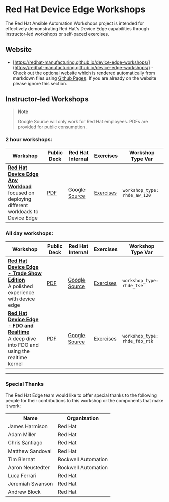 # Red Hat Device Edge Workshops

The Red Hat Ansible Automation Workshops project is intended for effectively demonstrating Red Hat's Device Edge capabilities through instructor-led workshops or self-paced exercises.

## Website

- [https://redhat-manufacturing.github.io/device-edge-workshops/](https://redhat-manufacturing.github.io/device-edge-workshops/) - Check out the optional website which is rendered automatically from markdown files using [Github Pages](https://pages.github.com/).  If you are already on the website please ignore this section.

## Instructor-led Workshops

>**Note**
>
>Google Source will only work for Red Hat employees.  PDFs are provided for public consumption.

### 2 hour workshops:

| Workshop   | Public Deck | Red Hat Internal  | Exercises  | Workshop Type Var   |
|---|---|---|---|---|
| **[Red Hat Device Edge Any Workload](./exercises/rhde_aw_120)** <br> focused on deploying different workloads to Device Edge  | [PDF](./decks/rhde_aw_120.pdf) | [Google Source](https://docs.google.com/presentation/d/1RZTqdKSXVhbguuidvNMx3fkR77lD4cM41N7S95Xb7HA) | [Exercises](./exercises/rhde_aw_120)  | `workshop_type: rhde_aw_120`

### All day workshops:

| Workshop   | Public Deck | Red Hat Internal  | Exercises  | Workshop Type Var   |
|---|---|---|---|---|
| **[Red Hat Device Edge - Trade Show Edition](./exercises/rhde_tse)** <br> A polished experience with device edge  | [PDF](./decks/rhde_tse.pdf) | [Google Source](https://docs.google.com/presentation/d/1RZTqdKSXVhbguuidvNMx3fkR77lD4cM41N7S95Xb7HA) | [Exercises](./exercises/rhde_tse)  | `workshop_type: rhde_tse`
| **[Red Hat Device Edge - FDO and Realtime](./exercises/rhde_fdo_rtk)** <br> A deep dive into FDO and using the realtime kernel  | [PDF](./decks/rhde_fdo_rtk.pdf) | [Google Source](https://docs.google.com/presentation/d/1RZTqdKSXVhbguuidvNMx3fkR77lD4cM41N7S95Xb7HA) | [Exercises](./exercises/rhde_fdo_rtk)  | `workshop_type: rhde_fdo_rtk`

---
### Special Thanks

The Red Hat Edge team would like to offer special thanks to the following people for their contributions to this workshop or the components that make it work:

<table>
  <tr>
    <th>Name</th>
    <th>Organization</th>
  </tr>
  <tr>
    <td>James Harmison</td>
    <td>Red Hat</td>
  </tr>
  <tr>
    <td>Adam Miller</td>
    <td>Red Hat</td>
  </tr>
  <tr>
    <td>Chris Santiago</td>
    <td>Red Hat</td>
  </tr>
  <tr>
    <td>Matthew Sandoval</td>
    <td>Red Hat</td>
  </tr>
  <tr>
    <td>Tim Biernat</td>
    <td>Rockwell Automation</td>
  </tr>
  <tr>
    <td>Aaron Neustedter</td>
    <td>Rockwell Automation</td>
  </tr>
  <tr>
    <td>Luca Ferrari</td>
    <td>Red Hat</td>
  </tr>
   <tr>
    <td>Jeremiah Swanson</td>
    <td>Red Hat</td>
  </tr> 
   <tr>
    <td>Andrew Block</td>
    <td>Red Hat</td>
  </tr>
</table>

